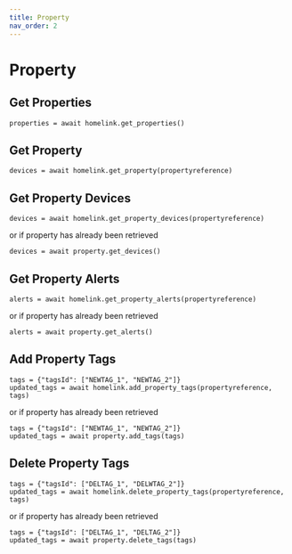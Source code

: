 ```yaml
---
title: Property
nav_order: 2
---
```


# Property

## Get Properties

```
properties = await homelink.get_properties()
```

## Get Property

```
devices = await homelink.get_property(propertyreference)
```

## Get Property Devices

```
devices = await homelink.get_property_devices(propertyreference)
```

or if property has already been retrieved

``` 
devices = await property.get_devices()
```

## Get Property Alerts

```
alerts = await homelink.get_property_alerts(propertyreference)
```

or if property has already been retrieved

``` 
alerts = await property.get_alerts()
```

## Add Property Tags

```
tags = {"tagsId": ["NEWTAG_1", "NEWTAG_2"]}
updated_tags = await homelink.add_property_tags(propertyreference, tags)
```

or if property has already been retrieved

``` 
tags = {"tagsId": ["NEWTAG_1", "NEWTAG_2"]}
updated_tags = await property.add_tags(tags)
```

## Delete Property Tags

```
tags = {"tagsId": ["DELTAG_1", "DELWTAG_2"]}
updated_tags = await homelink.delete_property_tags(propertyreference, tags)
```

or if property has already been retrieved

``` 
tags = {"tagsId": ["DELTAG_1", "DELTAG_2"]}
updated_tags = await property.delete_tags(tags)
```
